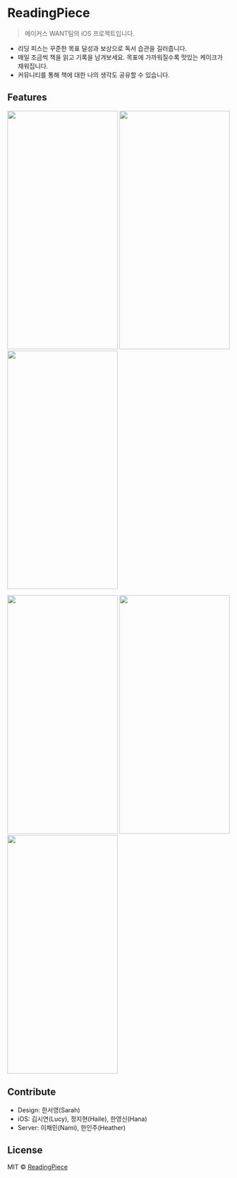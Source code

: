 # ReadingPiece
> 메이커스 WANT팀의 iOS 프로젝트입니다. 
+ 리딩 피스는 꾸준한 목표 달성과 보상으로 독서 습관을 길러줍니다. 
+ 매일 조금씩 책을 읽고 기록을 남겨보세요. 목표에 가까워질수록 맛있는 케이크가 채워집니다. 
+ 커뮤니티를 통해 책에 대한 나의 생각도 공유할 수 있습니다.

## Features

<p float="left">
  <img src="https://user-images.githubusercontent.com/78068968/113649314-2d727200-96c9-11eb-83e7-a091e031d095.jpg"  width="250" height="541" />
  <img src="https://user-images.githubusercontent.com/78068968/113649832-1d0ec700-96ca-11eb-909c-6d4e31f5ce47.jpg"  width="250" height="541" />
  <img src="https://user-images.githubusercontent.com/78068968/113649877-331c8780-96ca-11eb-852b-3a26222e19d4.jpg"  width="250" height="541" />
</p>

<p float="left">
  <img src="https://user-images.githubusercontent.com/78068968/113650010-770f8c80-96ca-11eb-8c05-c4878d1c223c.jpg"  width="250" height="541" />
  <img src="https://user-images.githubusercontent.com/78068968/113650040-868ed580-96ca-11eb-9c20-3269f56643cc.jpg"  width="250" height="541" />
  
  <img src="https://user-images.githubusercontent.com/78068968/113650147-b5a54700-96ca-11eb-802f-e49c81446d8d.jpg"  width="250" height="541" />
</p>


## Contribute
- Design: 한서영(Sarah)
- iOS: 김시연(Lucy), 정지현(Haile), 한영신(Hana)
- Server: 이채민(Nami), 한인주(Heather)

## License

MIT © [ReadingPiece]()
